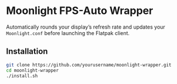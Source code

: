 # Moonlight FPS-Auto Wrapper

Automatically rounds your display’s refresh rate and updates your `Moonlight.conf` before
launching the Flatpak client.

## Installation

```bash
git clone https://github.com/yourusername/moonlight-wrapper.git
cd moonlight-wrapper
./install.sh